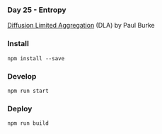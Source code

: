 ### Day 25 - Entropy
[Diffusion Limited Aggregation](http://paulbourke.net/fractals/dla/) (DLA) by Paul Burke

### Install
`npm install --save`

### Develop
`npm run start`

### Deploy
`npm run build`
